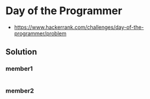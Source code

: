 # Day of the Programmer
* https://www.hackerrank.com/challenges/day-of-the-programmer/problem

## Solution
### member1
```kotlin
```

### member2 
```swift
```
